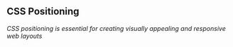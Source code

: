 ## CSS Positioning

_CSS positioning is essential for creating visually appealing and responsive web layouts_
